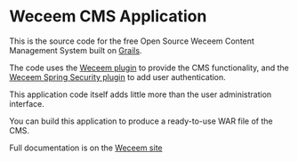 # Weceem CMS Application

This is the source code for the free Open Source Weceem Content Management System built on [Grails](http://grails.org).

The code uses the [Weceem plugin](http://github.com/jCatalog/weceem-plugin) to provide the CMS functionality, 
and the [Weceem Spring Security plugin](http://github.com/jCatalog/weceem-spring-security) to add user authentication.

This application code itself adds little more than the user administration interface.

You can build this application to produce a ready-to-use WAR file of the CMS.

Full documentation is on the [Weceem site](http://weceem.org)
